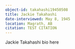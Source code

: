 ```yaml
---
object-id: takahashi19450508
title: Jackie Takahashi
date-interviewed: May 8, 1945
location: Magrath, AB
citation: TEST CITATION
---
```


Jackie Takahashi bio here
